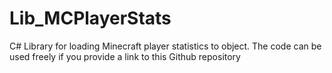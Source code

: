 # Lib_MCPlayerStats
C# Library for loading Minecraft player statistics to object. 
The code can be used freely if you provide a link to this Github repository 
